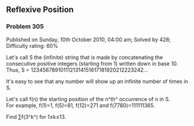 Reflexive Position
------------------

### Problem 305

Published on Sunday, 10th October 2010, 04:00 am; Solved by 428;
Difficulty rating: 60%

Let's call S the (infinite) string that is made by concatenating the
consecutive positive integers (starting from 1) written down in base
10.\
 Thus, S = 1234567891011121314151617181920212223242...

It's easy to see that any number will show up an infinite number of
times in S.

Let's call f(n) the starting position of the n^th^ occurrence of n in
S.\
 For example, f(1)=1, f(5)=81, f(12)=271 and f(7780)=111111365.

Find ∑f(3^k^) for 1≤k≤13.

